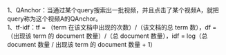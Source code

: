 1、QAnchor：当通过某个query搜索出一批视频，并且点击了某个视频A，就把query称为这个视频A的QAnchor。<br> 
1、tf-idf：tf = （term 在该文档中出现的次数）/（该文档的总 term 数），df = （出现该 term 的 document 数量）/（总 document 数量），idf = log（总 document 数量 / 出现该 term 的 document 数量 + 1）

